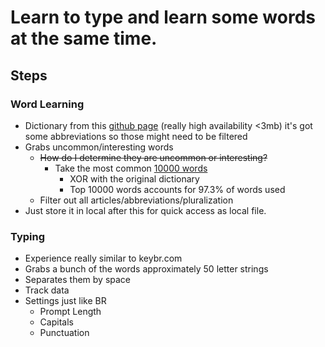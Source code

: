 # Learn to type and learn some words at the same time.

## Steps
### Word Learning
* Dictionary from this [github page](https://raw.githubusercontent.com/matthewreagan/WebstersEnglishDictionary/master/dictionary_compact.json) (really high availability <3mb) it's got some abbreviations so those might need to be filtered
* Grabs uncommon/interesting words
  * ~~How do I determine they are uncommon or interesting?~~
    * Take the most common [10000 words](https://raw.githubusercontent.com/first20hours/google-10000-english/master/google-10000-english.txt) 
      * XOR with the original dictionary
      * Top 10000 words accounts for 97.3% of words used 
  * Filter out all articles/abbreviations/pluralization
* Just store it in local after this for quick access as local file.

### Typing
* Experience really similar to keybr.com
* Grabs a bunch of the words approximately 50 letter strings
* Separates them by space
* Track data
* Settings just like BR
  * Prompt Length
  * Capitals
  * Punctuation
